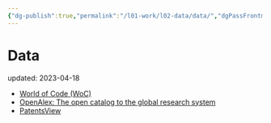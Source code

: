 ```yaml
---
{"dg-publish":true,"permalink":"/l01-work/l02-data/data/","dgPassFrontmatter":true}
---
```



# Data
updated: 2023-04-18


- [World of Code (WoC)](https://worldofcode.org/)
- [OpenAlex: The open catalog to the global research system](https://openalex.org/)
- [PatentsView](https://patentsview.org/)